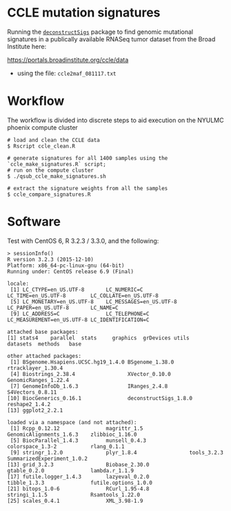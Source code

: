 # CCLE mutation signatures

Running the [`deconstructSigs`](https://github.com/raerose01/deconstructSigs) package to find genomic mutational signatures in a publically available RNASeq tumor dataset from the Broad Institute here:

https://portals.broadinstitute.org/ccle/data

- using the file: `ccle2maf_081117.txt`

# Workflow

The workflow is divided into discrete steps to aid execution on the NYULMC phoenix compute cluster

```
# load and clean the CCLE data
$ Rscript ccle_clean.R

# generate signatures for all 1400 samples using the `ccle_make_signatures.R` script; 
# run on the compute cluster
$ ./qsub_ccle_make_signatures.sh

# extract the signature weights from all the samples
$ ccle_compare_signatures.R

```


# Software

Test with CentOS 6, R 3.2.3 / 3.3.0, and the following:

```
> sessionInfo()
R version 3.2.3 (2015-12-10)
Platform: x86_64-pc-linux-gnu (64-bit)
Running under: CentOS release 6.9 (Final)

locale:
 [1] LC_CTYPE=en_US.UTF-8       LC_NUMERIC=C               LC_TIME=en_US.UTF-8        LC_COLLATE=en_US.UTF-8    
 [5] LC_MONETARY=en_US.UTF-8    LC_MESSAGES=en_US.UTF-8    LC_PAPER=en_US.UTF-8       LC_NAME=C                 
 [9] LC_ADDRESS=C               LC_TELEPHONE=C             LC_MEASUREMENT=en_US.UTF-8 LC_IDENTIFICATION=C       

attached base packages:
[1] stats4    parallel  stats     graphics  grDevices utils     datasets  methods   base     

other attached packages:
 [1] BSgenome.Hsapiens.UCSC.hg19_1.4.0 BSgenome_1.38.0                   rtracklayer_1.30.4               
 [4] Biostrings_2.38.4                 XVector_0.10.0                    GenomicRanges_1.22.4             
 [7] GenomeInfoDb_1.6.3                IRanges_2.4.8                     S4Vectors_0.8.11                 
[10] BiocGenerics_0.16.1               deconstructSigs_1.8.0             reshape2_1.4.2                   
[13] ggplot2_2.2.1                    

loaded via a namespace (and not attached):
 [1] Rcpp_0.12.12               magrittr_1.5               GenomicAlignments_1.6.3    zlibbioc_1.16.0           
 [5] BiocParallel_1.4.3         munsell_0.4.3              colorspace_1.3-2           rlang_0.1.1               
 [9] stringr_1.2.0              plyr_1.8.4                 tools_3.2.3                SummarizedExperiment_1.0.2
[13] grid_3.2.3                 Biobase_2.30.0             gtable_0.2.0               lambda.r_1.1.9            
[17] futile.logger_1.4.3        lazyeval_0.2.0             tibble_1.3.3               futile.options_1.0.0      
[21] bitops_1.0-6               RCurl_1.95-4.8             stringi_1.1.5              Rsamtools_1.22.0          
[25] scales_0.4.1               XML_3.98-1.9              
```